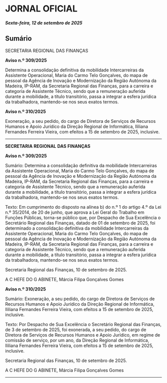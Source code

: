 # JORNAL OFICIAL

##### Sexta-feira, 12 de setembro de 2025

## **Sumário**

SECRETARIA REGIONAL DAS FINANÇAS

**Aviso n.º 309/2025**

Determina a consolidação definitiva da mobilidade Intercarreiras da Assistente
Operacional, Maria do Carmo Telo Gonçalves, do mapa de pessoal da Agência de
Inovação e Modernização da Região Autónoma da Madeira, IP-RAM, da Secretaria
Regional das Finanças, para a carreira e categoria de Assistente Técnico, sendo que
a remuneração auferida durante a mobilidade, a título transitório, passa a integrar a
esfera jurídica da trabalhadora, mantendo-se nos seus exatos termos.

**Aviso n.º 310/2025**

Exoneração, a seu pedido, do cargo de Diretora de Serviços de Recursos Humanos e
Apoio Jurídico da Direção Regional de Informática, Ililiana Fernandes Ferreira
Vieira, com efeitos a 15 de setembro de 2025, inclusive.




---

**SECRETARIA** **REGIONAL** **DAS** **FINANÇAS**


**Aviso n.º 309/2025**


Sumário:
Determina a consolidação definitiva da mobilidade Intercarreiras da Assistente Operacional, Maria do Carmo Telo Gonçalves, do mapa
de pessoal da Agência de Inovação e Modernização da Região Autónoma da Madeira, IP-RAM, da Secretaria Regional das Finanças,
para a carreira e categoria de Assistente Técnico, sendo que a remuneração auferida durante a mobilidade, a título transitório, passa a
integrar a esfera jurídica da trabalhadora, mantendo-se nos seus exatos termos.

Texto:
Em cumprimento do disposto na alínea b) do n.º 1 do artigo 4.º da Lei n.º 35/2014, de 20 de junho, que aprova a Lei Geral
do Trabalho em Funções Públicas, torna-se público que, por Despacho de Sua Excelência o Secretário Regional das Finanças,
datado de 01 de setembro de 2025, foi determinado a consolidação definitiva da mobilidade Intercarreiras da Assistente
Operacional, Maria do Carmo Telo Gonçalves, do mapa de pessoal da Agência de Inovação e Modernização da Região
Autónoma da Madeira, IP-RAM, da Secretaria Regional das Finanças, para a carreira e categoria de Assistente Técnico, sendo
que a remuneração auferida durante a mobilidade, a título transitório, passa a integrar a esfera jurídica da trabalhadora,
mantendo-se nos seus exatos termos.


Secretaria Regional das Finanças, 10 de setembro de 2025.

A C HEFE DO G ABINETE, Márcia Filipa Gonçalves Gomes


**Aviso n.º 310/2025**


Sumário:
Exoneração, a seu pedido, do cargo de Diretora de Serviços de Recursos Humanos e Apoio Jurídico da Direção Regional de Informática,
Ililiana Fernandes Ferreira Vieira, com efeitos a 15 de setembro de 2025, inclusive.

Texto:
Por Despacho de Sua Excelência o Secretário Regional das Finanças, de 3 de setembro de 2025, foi exonerada, a seu
pedido, do cargo de Diretora de Serviços de Recursos Humanos e Apoio Jurídico, em regime de comissão de serviço, por um
ano, da Direção Regional de Informática, Ililiana Fernandes Ferreira Vieira, com efeitos a 15 de setembro de 2025, inclusive.


Secretaria Regional das Finanças, 10 de setembro de 2025.

A C HEFE DO G ABINETE, Márcia Filipa Gonçalves Gomes




---
